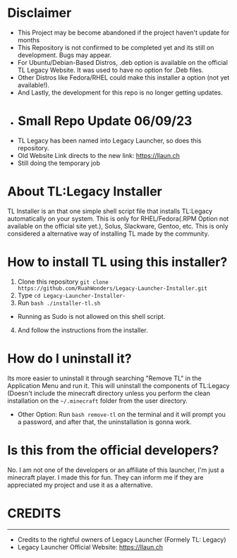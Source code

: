 # Disclaimer
- This Project may be become abandoned if the project haven't update for months
- This Repository is not confirmed to be completed yet and its still on development. Bugs may appear. 
- For Ubuntu/Debian-Based Distros, .deb option is available on the official TL Legacy Website. It was used to have no option for .Deb files.
- Other Distros like Fedora/RHEL could make this installer a option (not yet available!).
- And Lastly, the development for this repo is no longer getting updates.
- # Small Repo Update 06/09/23
 - TL Legacy has been named into Legacy Launcher, so does this repository.
 - Old Website Link directs to the new link: https://llaun.ch
 - Still doing the temporary job
# About TL:Legacy Installer
TL Installer is an that one simple shell script file that installs TL:Legacy automatically on your system. This is only for RHEL/Fedora(.RPM Option not available on the official site yet.), Solus, Slackware, Gentoo, etc. This is only considered a alternative way of installing TL made by the community.

# How to install TL using this installer?
1. Clone this repository 
``git clone https://github.com/RuahWonders/Legacy-Launcher-Installer.git``
2. Type ``cd Legacy-Launcher-Installer-``
3. Run ``bash ./installer-tl.sh``
- Running as Sudo is not allowed on this shell script.
4. And follow the instructions from the installer.

# How do I uninstall it?
Its more easier to uninstall it through searching "Remove TL" in the Application Menu and run it. This will uninstall the components of TL:Legacy (Doesn't include the minecraft directory unless you perform the clean installation on the  `~/.minecraft` folder from the user directory.

- Other Option:
Run ``bash remove-tl`` on the terminal and it will prompt you a password, and after that, the uninstallation is gonna work. 

# Is this from the official developers?
No. I am not one of the developers or an affiliate of this launcher, I'm just a minecraft player. I made this for fun. They can inform me if they are appreciated my project and use it as a alternative.

# **CREDITS**
--------------
- Credits to the rightful owners of Legacy Launcher (Formely TL: Legacy)
-  Legacy Launcher Official Website: https://llaun.ch

